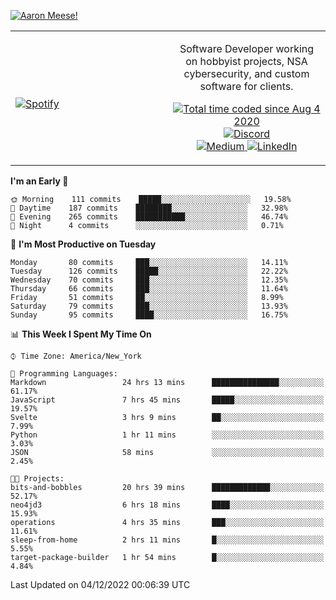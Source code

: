 [![Aaron Meese!](https://user-images.githubusercontent.com/17814535/88975338-a2aabf00-d27f-11ea-963f-8a19608716b4.png)](https://github.com/ajmeese7/readme-ascii "README ASCII")

<!-- Modified from project here: https://github.com/novatorem/novatorem -->
<table width="100%">
  <tr>
  <td width="50%">

&nbsp; <br> [![Spotify](https://ajmeese7.vercel.app/api/spotify)](https://open.spotify.com/user/ajmeese)

  </td>
  <td width="50%">
    <p align="center">
    Software Developer working on hobbyist projects, NSA cybersecurity, and custom software for clients.
    </p>
    <p align="center">
      <a href="https://wakatime.com/@f726891d-3b02-46cd-9b60-e8c59f9e2b14">
        <img src="https://wakatime.com/badge/user/f726891d-3b02-46cd-9b60-e8c59f9e2b14.svg" alt="Total time coded since Aug 4 2020" title="WakaTime" />
      </a>
      <a href="http://link.aaronmeese.com/discord">
        <img src="https://img.shields.io/badge/discord-ajmeese7%234835-369?style=flat-square&logo=discord&logoColor=white&color=purple" alt="Discord" title="Discord">
      </a>
      <br />
      <a href="https://link.aaronmeese.com/medium">
        <img src="https://img.shields.io/badge/medium-ajmeese7-1DB954?style=flat-square&logo=medium&logoColor=white" alt="Medium" title="Medium">
      </a>
      <a href="https://link.aaronmeese.com/linkedin">
        <img src="https://img.shields.io/badge/linkedIn-aaronmeese-1DB954?style=flat-square&logo=linkedin&logoColor=white&color=blue" alt="LinkedIn" title="LinkedIn">
      </a>
    </p>
  </td>

</table>

[//]: <> (The `&nbsp;` is to have Aphelion take up more space)

<!--START_SECTION:waka-->
**I'm an Early 🐤** 

```text
🌞 Morning    111 commits    █████░░░░░░░░░░░░░░░░░░░░   19.58% 
🌆 Daytime    187 commits    ████████░░░░░░░░░░░░░░░░░   32.98% 
🌃 Evening    265 commits    ███████████░░░░░░░░░░░░░░   46.74% 
🌙 Night      4 commits      ░░░░░░░░░░░░░░░░░░░░░░░░░   0.71%

```
📅 **I'm Most Productive on Tuesday** 

```text
Monday       80 commits     ███░░░░░░░░░░░░░░░░░░░░░░   14.11% 
Tuesday      126 commits    █████░░░░░░░░░░░░░░░░░░░░   22.22% 
Wednesday    70 commits     ███░░░░░░░░░░░░░░░░░░░░░░   12.35% 
Thursday     66 commits     ███░░░░░░░░░░░░░░░░░░░░░░   11.64% 
Friday       51 commits     ██░░░░░░░░░░░░░░░░░░░░░░░   8.99% 
Saturday     79 commits     ███░░░░░░░░░░░░░░░░░░░░░░   13.93% 
Sunday       95 commits     ████░░░░░░░░░░░░░░░░░░░░░   16.75%

```


📊 **This Week I Spent My Time On** 

```text
⌚︎ Time Zone: America/New_York

💬 Programming Languages: 
Markdown                 24 hrs 13 mins      ███████████████░░░░░░░░░░   61.17% 
JavaScript               7 hrs 45 mins       █████░░░░░░░░░░░░░░░░░░░░   19.57% 
Svelte                   3 hrs 9 mins        ██░░░░░░░░░░░░░░░░░░░░░░░   7.99% 
Python                   1 hr 11 mins        ░░░░░░░░░░░░░░░░░░░░░░░░░   3.03% 
JSON                     58 mins             ░░░░░░░░░░░░░░░░░░░░░░░░░   2.45%

🐱‍💻 Projects: 
bits-and-bobbles         20 hrs 39 mins      █████████████░░░░░░░░░░░░   52.17% 
neo4jd3                  6 hrs 18 mins       ████░░░░░░░░░░░░░░░░░░░░░   15.93% 
operations               4 hrs 35 mins       ███░░░░░░░░░░░░░░░░░░░░░░   11.61% 
sleep-from-home          2 hrs 11 mins       █░░░░░░░░░░░░░░░░░░░░░░░░   5.55% 
target-package-builder   1 hr 54 mins        █░░░░░░░░░░░░░░░░░░░░░░░░   4.84%

```


 Last Updated on 04/12/2022 00:06:39 UTC
<!--END_SECTION:waka-->
